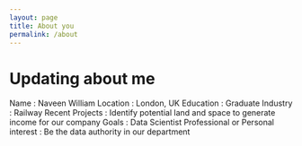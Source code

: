 ```yaml
---
layout: page
title: About you
permalink: /about
---
```


# Updating about me

Name : Naveen William
Location : London, UK
Education : Graduate
Industry : Railway
Recent Projects : Identify potential land and space to generate income for our company
Goals : Data Scientist
Professional or Personal interest : Be the data authority in our department
